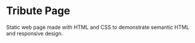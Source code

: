 # Tribute Page
Static web page made with HTML and CSS to demonstrate semantic HTML and responsive design.
